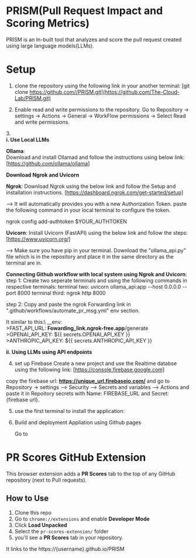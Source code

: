# PRISM(Pull Request Impact and Scoring Metrics)

PRISM is an In-built tool that analyzes and score the pull request created using large language models(LLMs). 


# Setup

1. clone the repository using the following link in your another terminal:
   [git clone https://github.com//PRISM.git](https://github.com/The-Cloud-Lab/PRISM.git)

2. Enable read and write permissions to the repository.
   Go to Repository -> settings -> Actions -> General -> WorkFlow permissions -> Select Read and write permissions.

3.\
   **i. Use Local LLMs**
  
**Ollama**: \
Download and install Ollamad and follow the instructions using below link:
[https://github.com/ollama/ollama]
   
**Download Ngrok and Uvicorn**
   
   **Ngrok**: Download Ngrok using the below link and follow the Setup and installation instructions.
    [https://dashboard.ngrok.com/get-started/setup]
   
   --> It will automatically provides you with a new Authorization Token. paste the following command in your local terminal to configure the token.
   
   ngrok config add-authtoken $YOUR_AUTHTOKEN

   **Uvicorn**: Install Uvicorn (FastAPI) using the below link and follow the steps:
    [https://www.uvicorn.org/]

   --> Make sure you have pip in your terminal. Download the "ollama_api.py" file which is in the repository and place it in the same directory as the terminal are in. 

   **Connecting Github workflow with local system using Ngrok and Uvicorn**:
   step 1: 
   Create two seperate terminals and using the following commands in respective terminals:
   terminal two: uvicorn ollama_api:app --host 0.0.0.0 --port 8000 
   terminal third: ngrok http 8000
   
   step 2: 
   Copy and paste the ngrok Forwarding link in ".github/workflows/automate_pr_msg.yml" env section. 
   
   It similar to this:\ 
   __env:<br>
          >FAST_API_URL: __Fowarding_link.ngrok-free.app__/generate<br>
          >OPENAI_API_KEY: ${{ secrets.OPENAI_API_KEY }}<br>
          >ANTHROPIC_API_KEY: ${{ secrets.ANTHROPIC_API_KEY }}<br>
        
   

  **ii. Using LLMs using API endpoints**
   
   
4. set up Firebase
Create a new project and use the Realtime databse using the following link:
[https://console.firebase.google.com]

copy the firebase url: __https://unique_url.firebaseio.com/__ and go to Repository -> settings --> Security --> Secrets and variables --> Actions 
and paste it in Repoitory secrets with Name: FIREBASE_URL and Secret: {firebase url}. 


5. use the first terminal to install the application: 



7. Build and deployment Appliation using Github pages

   Go to 
   
# PR Scores GitHub Extension

This browser extension adds a **PR Scores** tab to the top of any GitHub repository (next to Pull requests).

##  How to Use

1. Clone this repo
2. Go to `chrome://extensions` and enable **Developer Mode**
3. Click **Load Unpacked**
4. Select the `pr-scores-extension/` folder
5. you'll see a **PR Scores** tab in your repository.

It links to the https://{username}.github.io/PRISM
